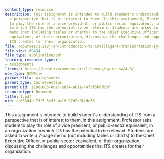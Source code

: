 ```yaml
---
content_type: resource
description: This assignment is intended to build student's understanding of ITS from
  a perspective that is of interest to them. In this assignment, Professor asks student
  to play the role of a vice president, or public-sector equivalent, in an organization
  in which ITS has the potential to be relevant. Students are asked to write a 7-page
  memo (not including tables or charts) to the Chief Executive Officer, or public-sector
  equivalent, of their organization, discussing the challenges and opportunities that
  ITS creates for their organization.
file: /courses/1-212j-an-introduction-to-intelligent-transportation-systems-spring-2005/ce833d4d73275e33441997d2d91cdc56_1.pdf
file_size: 69434
file_type: application/pdf
learning_resource_types:
- Assignments
license: https://creativecommons.org/licenses/by-nc-sa/4.0/
ocw_type: OCWFile
parent_title: Assignments
parent_type: CourseSection
parent_uid: 1298c883-00e7-e034-a61e-7473f5bd7b0f
resourcetype: Document
title: 1.pdf
uid: ce833d4d-7327-5e33-4419-97d2d91cdc56
---
```

This assignment is intended to build student's understanding of ITS from a perspective that is of interest to them. In this assignment, Professor asks student to play the role of a vice president, or public-sector equivalent, in an organization in which ITS has the potential to be relevant. Students are asked to write a 7-page memo (not including tables or charts) to the Chief Executive Officer, or public-sector equivalent, of their organization, discussing the challenges and opportunities that ITS creates for their organization.